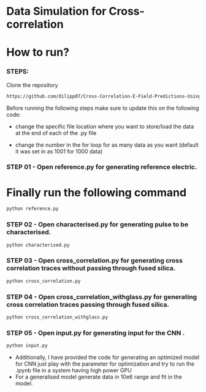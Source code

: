 # Data Simulation for Cross-correlation

# How to run?
### STEPS:

Clone the repository

```bash
https://github.com/dilipp07/Cross-Correlation-E-Field-Predictions-Using-CNN.git
```

Before running the following steps make sure to update this on the following code:

- change the specific file location where you want to store/load the data at the end of each of the .py file 

- change the number in the for loop for as many data as you want (default it was set in as 1001 for 1000 data)

### STEP 01 - Open reference.py for generating reference electric.

# Finally run the following command

```bash
python reference.py
```

### STEP 02 - Open characterised.py for generating pulse to be characterised.

```bash
python characterised.py
```

### STEP 03 - Open cross_correlation.py for generating cross correlation traces without passing through fused silica.

```bash
python cross_correlation.py
```

### STEP 04 - Open cross_correlation_withglass.py for generating cross correlation traces passing through fused silica.

```bash
python cross_correlation_withglass.py
```

### STEP 05 - Open input.py for generating input for the CNN .

```bash
python input.py
```

- Additionally, I have provided the code for generating an optimized model for CNN just play with the parameter for optimization and try to run the .ipynb file in a system having high power GPU
- For a generalised model generate data in 10e6 range and fit in the model.
